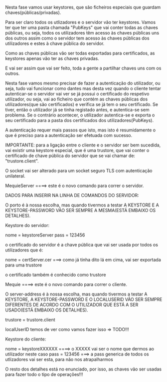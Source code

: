 Nesta fase vamos usar keystores, que são ficheiros especiais que guardam chaves(públicas/privadas).

Para ser claro todos os utlizadores e o servidor vão ter keystores. Vamos ter que ter uma pasta chamada "PubKeys" que vai conter todas as chaves públicas, ou seja, todos os utilizadores têm acesso às chaves públicas uns dos outros assim como o servidor tem acesso às chaves públicas dos utilizadores e estes à chave pública do servidor.

Como as chaves públicas vão ser todas exportadas para certificados, as keystores apenas vão ter as chaves privadas.

E vai ser assim que vai ser feito, toda a gente a partilhar chaves uns com os outros.

Nesta fase vamos mesmo precisar de fazer a autenticação do utilizador, ou seja, tudo vai funcionar como dantes mas desta vez quando o cliente tentar autenticar-se o servidor vai ver se já possui o certificado do respetivo utilizador, ou seja, vai ao ficheiro que contém as chaves públicas dos utilizadores(que são certificados) e verifica se já tem o seu certificado. Se tiver, então o utilizador já se tinha registado antes, e autentica-se sem problema. Se o contrário acontecer, o utilizador autentica-se e exporta o seu certificado para a pasta dos certificados dos utilizadores(PubKeys).

A autenticação requer mais passos que isto, mas isto é resumidamente o que é preciso para a autenticação ser efetuada com sucesso.

IMPORTANTE: para a ligação entre o cliente e o servidor ser bem sucedida, vai existir uma keystore especial, que é uma trustore, que vai conter o certificado de chave pública do servidor que se vai chamar de: "trustore.client".

O socket vai ser alterado para um socket seguro TLS com autenticação unilateral.

MequieServer <port> <keystore> <keystore-password> ====> este é o novo comando para correr o servidor.

DADOS PARA INSERIR NA LINHA DE COMANDOS DO SERVIDOR:

O porto é à nossa escolha, mas quando tivermos a testar A KEYSTORE E A KEYSTORE-PASSWORD VÃO SER SEMPRE A MESMA(ESTÁ EMBAIXO OS DETALHES).

Keystore do servidor:

nome = keystoreServer
pass = 123456

o certificado do servidor é a chave pública que vai ser usada por todos os utilizadores que é:

nome = certServer.cer ===> como já tinha dito lá em cima, vai ser exportada para uma trustore

o certificado também é conhecido como trustore

Mequie <server-address> <trustore> <keystore> <keystore-password> <localUserID> ====> este é o novo comando para correr o cliente.


O server-address é à nossa escolha, mas quando tivermos a testar A KEYSTORE, A KEYSTORE-PASSWORD E O LOCALUSERID VÃO SER SEMPRE DIFERENTES DE ACORDO COM O UTILIZADOR QUE ESTÁ A SER USADO(ESTÁ EMBAIXO OS DETALHES).

trustore = trustore.client

localUserID temos de ver como vamos fazer isso => TODO!!!

Keystore do cliente:

nome = keystoreXXXXXX ====> o XXXXX vai ser o nome que dermos ao utilizador neste caso
pass = 123456 ===> a pass generica de todos os utlizadores vai ser esta, para não nos atrapalharmos

O resto dos detalhes está no enunciado, por isso, as chaves vão ser usadas para fazer todo o tipo de operações!!!

